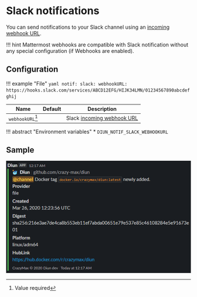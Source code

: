 # Slack notifications

You can send notifications to your Slack channel using an [incoming webhook URL](https://api.slack.com/messaging/webhooks).

!!! hint
    Mattermost webhooks are compatible with Slack notification without any special configuration (if Webhooks are enabled).

## Configuration

!!! example "File"
    ```yaml
    notif:
      slack:
        webhookURL: https://hooks.slack.com/services/ABCD12EFG/HIJK34LMN/01234567890abcdefghij
    ```

| Name               | Default       | Description   |
|--------------------|---------------|---------------|
| `webhookURL`[^1]   |               | Slack [incoming webhook URL](https://api.slack.com/messaging/webhooks) |

!!! abstract "Environment variables"
    * `DIUN_NOTIF_SLACK_WEBHOOKURL`

## Sample

![](../assets/notif/slack.png)

[^1]: Value required

